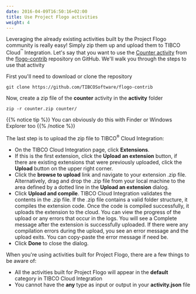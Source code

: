 ```yaml
---
date: 2016-04-09T16:50:16+02:00
title: Use Project Flogo activities
weight: 4
---
```


Leveraging the already existing activities built by the Project Flogo community is really easy! Simply zip them up and upload them to TIBCO Cloud<sup>&trade;</sup> Integration. Let's say that you want to use the [Counter activity](https://github.com/TIBCOSoftware/flogo-contrib/tree/master/activity/counter) from the [flogo-contrib](https://github.com/TIBCOSoftware/flogo-contrib) repository on GitHub. We'll walk you through the steps to use that activity

First you'll need to download or clone the repository
```
git clone https://github.com/TIBCOSoftware/flogo-contrib
```

Now, create a zip file of the **counter** activity in the **activity** folder
```
zip -r counter.zip counter/
```
{{% notice tip %}}
You can obviously do this with Finder or Windows Explorer too
{{% /notice %}}

The last step is to upload the zip file to TIBCO<sup>&reg;</sup> Cloud Integration:

* On the TIBCO Cloud Integration page, click **Extensions**.
* If this is the first extension, click the **Upload an extension** button, if there are existing extensions that were previously uploaded, click the **Upload** button on the upper right corner.
* Click the **browse to upload** link and navigate to your extension .zip file. Alternatively, drag and drop the .zip file from your local machine to the area defined by a dotted line in the **Upload an extension** dialog.
* Click **Upload and compile**. TIBCO Cloud Integration validates the contents in the .zip file. If the .zip file contains a valid folder structure, it compiles the extension code. Once the code is compiled successfully, it uploads the extension to the cloud. You can view the progress of the upload or any errors that occur in the logs. You will see a Complete message after the extension is successfully uploaded. If there were any compilation errors during the upload, you see an error message and the upload exits. You can copy-paste the error message if need be.
* Click **Done** to close the dialog.

When you're using activities built for Project Flogo, there are a few things to be aware of:

* All the activities built for Project Flogo will appear in the **default** category in TIBCO Cloud Integration
* You cannot have the **any** type as input or output in your **activity.json** file